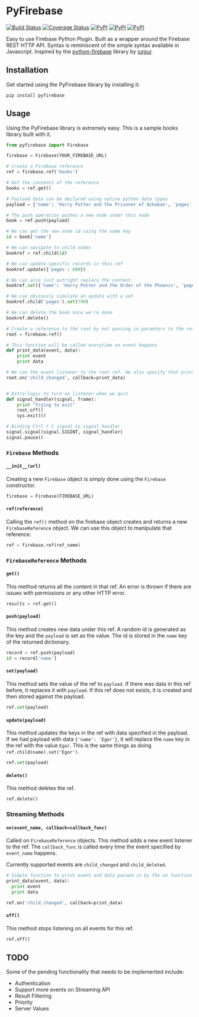 # PyFirebase
[![Build Status](https://travis-ci.org/andela-cnnadi/pyfirebase.svg?branch=master)](https://travis-ci.org/andela-cnnadi/python-fire)
[![Coverage Status](https://coveralls.io/repos/github/andela-cnnadi/python-fire/badge.svg?branch=master)](https://coveralls.io/github/andela-cnnadi/pyfirebase?branch=master)
[![PyPI](https://img.shields.io/pypi/v/pyfirebase.svg?maxAge=2592000)]()
[![PyPI](https://img.shields.io/pypi/l/pyfirebase.svg?maxAge=2592000)]()
[![PyPI](https://img.shields.io/pypi/dd/pyfirebase.svg?maxAge=2592000)]()

Easy to use Firebase Python Plugin. Built as a wrapper around the Firebase REST HTTP API. Syntax is reminiscent of the simple syntax available in Javascript. Inspired by the [python-firebase](https://github.com/ozgur/python-firebase) library by [ozgur](https://github.com/ozgur).

## Installation

Get started using the PyFirebase library by installing it:

```
pip install pyfirebase
```

## Usage

Using the PyFirebase library is extremely easy. This is a sample books library built with it.

```py
from pyfirebase import Firebase

firebase = Firebase(YOUR_FIREBASE_URL)

# Create a Firebase reference
ref = firebase.ref('books')

# Get the contents of the reference
books = ref.get()

# Payload data can be declared using native python data types
payload = {'name': 'Harry Potter and the Prisoner of Azkaban', 'pages': 780}

# The push operation pushes a new node under this node
book = ref.push(payload)

# We can get the new node id using the name key
id = book['name']

# We can navigate to child nodes
bookref = ref.child(id)

# We can update specific records in this ref
bookref.update({'pages': 600})

# We can also just outright replace the content
bookref.set({'name': 'Harry Potter and the Order of the Phoenix', 'pages': 980})

# We can obviously simulate an update with a set
bookref.child('pages').set(790)

# We can delete the book once we're done
bookref.delete()

# Create a reference to the root by not passing in paramters to the ref function
root = firebase.ref()

# This function will be called everytime an event happens
def print_data(event, data):
    print event
    print data

# We can the event listener to the root ref. We also specify that print_data should be called on event
root.on('child_changed', callback=print_data)


# Extra logic to turn on listener when we quit
def signal_handler(signal, frame):
    print "Trying to exit"
    root.off()
    sys.exit(0)

# Binding Ctrl + C signal to signal_handler
signal.signal(signal.SIGINT, signal_handler)
signal.pause()
```

### `Firebase` Methods

#### `__init__(url)`

Creating a new `Firebase` object is simply done using the `Firebase` constructor.

```py
firebase = Firebase(FIREBASE_URL)
```

#### `ref(reference)`

Calling the `ref()` method on the firebase object creates and returns a new `FirebaseReference` object. We can use this object to manipulate that reference.

```py
ref = firebase.ref(ref_name)
```

### `FirebaseReference` Methods

#### `get()`

This method returns all the content in that ref. An error is thrown if there are issues with permissions or any other HTTP error.

```py
results = ref.get()
```

#### `push(payload)`

This method creates new data under this ref. A random id is generated as the key and the `payload` is set as the value. The id is stored in the `name` key of the returned dictionary.

```py
record = ref.push(payload)
id = record['name']
```

#### `set(payload)`

This method sets the value of the ref to `payload`. If there was data in this ref before, it replaces it with `payload`. If this ref does not exists, it is created and then stored against the payload.

```py
ref.set(payload)
```

#### `update(payload)`

This method updates the keys in the ref with data specified in the payload. If we had payload with data `{'name': 'Egor'}`, it will replace the `name` key in the ref with the value `Egor`. This is the same things as doing `ref.child(name).set('Egor')`.

```py
ref.set(payload)
```

#### `delete()`

This method deletes the ref.

```py
ref.delete()
```

### Streaming Methods

#### `on(event_name, callback=callback_func)`

Called on `FirebaseReference` objects. This method adds a new event listener to the ref. The `callback_func` is called every time the event specified by `event_name` happens.

Currently supported events are `child_changed` and `child_deleted`.

```py
# Simple function to print event and data passed in by the on function
print_data(event, data):
  print event
  print data

ref.on('child_changed', callback=print_data)
```

#### `off()`

This method stops listening on all events for this ref.

```py
ref.off()
```

## TODO

Some of the pending functionality that needs to be implemented include:

- Authentication
- Support more events on Streaming API
- Result Filtering
- Priority
- Server Values
